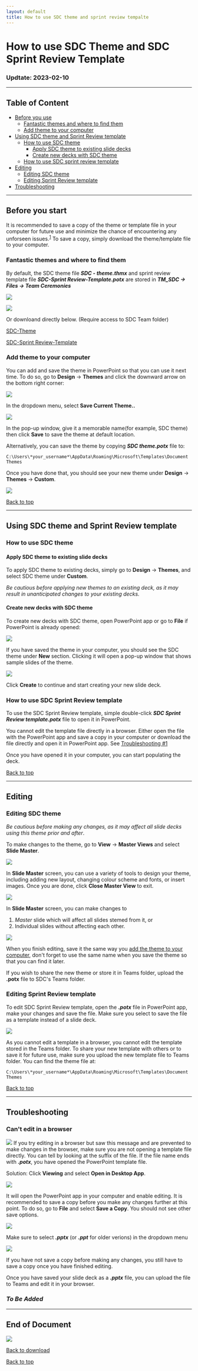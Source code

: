 ```yaml
---
layout: default
title: How to use SDC theme and sprint review tempalte
---
```


# How to use SDC Theme and SDC Sprint Review Template
### Updtate: 2023-02-10

---
## Table of Content
+ [Before you use](#before-you-start)
    + [Fantastic themes and where to find them](#Fantastic-themes-and-where-to-find-them)
    + [Add theme to your computer](#add-theme-to-your-computer)
+ [Using SDC theme and Sprint Review template](#using-sdc-theme-and-sprint-review-template)
    + [How to use SDC theme](#how-to-use-sdc-theme)
        + [Apply SDC theme to existing slide decks](#apply-sdc-theme-to-existing-slide-decks)
        + [Create new decks with SDC theme](#create-new-decks-with-sdc-theme)
    + [How to use SDC sprint review template](#how-to-use-sdc-sprint-review-template)
+ [Editing](#editing)
    + [Editing SDC theme](#editing-sdc-theme)
    + [Editing Sprint Review template](#editing-sprint-review-template)
+ [Troubleshooting](#troubleshooting)

---

## Before you start
It is recommended to save a copy of the theme or template file in your computer for future use and minimize the chance of 
encountering any unforseen issues.<sup>[1](#troubleshooting)</sup>
To save a copy, simply download the theme/template file to your computer.

### Fantastic themes and where to find them

By default, the SDC theme file ***SDC - theme.thmx*** and sprint review template file ***SDC-Sprint Review-Template.potx*** are 
stored in ***TM_SDC -> Files -> Team Ceremonies***

![](image/file_location_1.png)

![](image/file_location_2.png)

Or downloand directly below. (Require access to SDC Team folder)

[SDC-Theme](https://bcgov.sharepoint.com/:u:/t/00108/Eaa3nnuay4lHuE3_EWGUT2kBJE7X_7QMLYnl2-DZex7xFw?e=Ovaa6Q)

[SDC-Sprint Review-Template](https://bcgov.sharepoint.com/:p:/t/00108/EVnDDtpJgqFAgQlGaZOibxwBDxmEaZkwx_sAqTw-uBSpuQ?e=o0oALI)


### Add theme to your computer
You can add and save the theme in PowerPoint so that you can use it next time. To do so, go to **Design** -> **Themes** and click the downward arrow on
the bottom right corner:

![](image/save_theme_1.png)

In the dropdown menu, select **Save Current Theme..**

![](image/save_theme_2.png)

In the pop-up window, give it a memorable name(for example, SDC theme) then click **Save** to save the theme at default location. 

Alternatively, you can save the theme by copying  ***SDC theme.potx*** file to:
```
C:\Users\*your_username*\AppData\Roaming\Microsoft\Templates\Document Themes
```

Once you have done that, you should see your new theme under **Design** -> **Themes** -> **Custom**.

![](image/theme_saved.png)


[Back to top][1]

[1]: #table-of-content

---


## Using SDC theme and Sprint Review template


### How to use SDC theme

#### Apply SDC theme to existing slide decks
To apply SDC theme to existing decks, simply go to **Design** -> **Themes**, and select SDC theme under **Custom**.

*Be cautious before applying new themes to an existing deck, as it may result in unanticipated changes to your existing decks.*

#### Create new decks with SDC theme
To create new decks with SDC theme, open PowerPoint app or go to **File** if PowerPoint is already opened:

![](image/create_new_1.png)

If you have saved the theme in your computer, you should see the SDC theme under **New** section. Clicking it will 
open a pop-up window that shows sample slides of the theme.

![](image/create_new_2.png)

Click **Create** to continue and start creating your new slide deck.

### How to use SDC Sprint Review template
To use the SDC Sprint Review template, simple double-click ***SDC Sprint Review template.potx*** file to open it in PowerPoint.

You cannot edit the template file directly in a browser. Either open the file with the PowerPoint app and save a copy in your
computer or download the file directly and open it in PowerPoint app. See [Troubleshooting #1](#cant-edit-in-a-browser)

Once you have opened it in your computer, you can start populating the deck.


[Back to top][1]


---

## Editing

### Editing SDC theme
*Be cautious before making any changes, as it may affect all slide decks using this theme prior and after*.

To make changes to the theme, go to **View** -> **Master Views** and select **Slide Master**.

![](image/edit_theme_1.png)

In **Slide Master** screen, you can use a variety of tools to design your theme, including adding new layout, changing colour
scheme and fonts, or insert images. Once you are done, click **Close Master View** to exit.

![](image/edit_theme_toolbar.png)

In **Slide Master** screen, you can make changes to

1. *Master* slide which will affect all slides stemed from it, or
1. Individual slides without affecting each other.

![](image/slide_master.png)

When you finish editing, save it the same way you [add the theme to your computer](#add-theme-to-your-computer), don't forget
to use the same name when you save the theme so that you can find it later.

If you wish to share the new theme or store it in Teams folder, upload the **.potx** file to SDC's Teams folder.

### Editing Sprint Review template

To edit SDC Sprint Review template, open the ***.potx*** file in PowerPoint app, make your changes and save the file. Make sure
you select  to save the file as a template instead of a slide deck. 

![](image/save_template.png)

As you cannot edit a template in a browser, you cannot edit the template stored in the Teams folder. To share your new template
with others or to save it for future use, make sure you upload the new template file to Teams folder. You can find the theme file
at:
```
C:\Users\*your_username*\AppData\Roaming\Microsoft\Templates\Document Themes
```



[Back to top][1]


---


## Troubleshooting
### Can't edit in a browser

![](image/cant_edit_in_browser.png)
If you try editing in a browser but saw this message and are prevented to make changes in the browser, make sure you are not opening a template file directly. 
You can tell by looking at the suffix of the file. If the file name ends with ***.potx***, you have opened the PowerPoint template file.

Solution: Click **Viewing** and select **Open in Desktop App**.

![](image/open_in_app.png)

It will open the PowerPoint app in your computer and enable editing. It is recommended to save a copy before you make any changes further at this point.
To do so, go to **File** and select **Save a Copy**. You should not see other save options.

![](image/save_a_copy.png)

Make sure to select ***.pptx*** (or ***.ppt*** for older verions) in the dropdown menu

![](image/save_as_pptx.png)

If you have not save a copy before making any changes, you still have to save a copy once you have finished editing.

Once you have saved your slide deck as a ***.pptx*** file, you can upload the file to Teams and edit it in your browser.

[comment]: # (Thank you Jenn and Laurel for reporting to this issue)

### *To Be Added*

[comment]: # (populate this section along the way)

---

## End of Document

![](image/bcmark.png)


[Back to download][2]

[Back to top][3]


[2]: #fantastic-themes-and-where-to-find-them

[3]: #How-to-use-SDC-Theme-and-SDC-Sprint-Review-Template